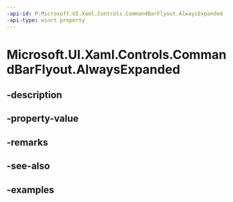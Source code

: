 ```yaml
---
-api-id: P:Microsoft.UI.Xaml.Controls.CommandBarFlyout.AlwaysExpanded
-api-type: winrt property
---
```


# Microsoft.UI.Xaml.Controls.CommandBarFlyout.AlwaysExpanded

<!--
public bool AlwaysExpanded { get; set; }
-->


## -description

## -property-value

## -remarks

## -see-also

## -examples


